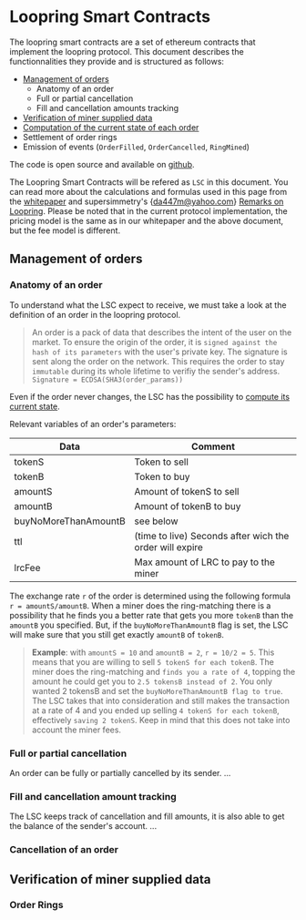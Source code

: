 # Loopring Smart Contracts

The loopring smart contracts are a set of ethereum contracts that implement the loopring protocol. This document describes the functionnalities they provide and is structured as follows:

- [Management of orders](protocol.md#management-of-orders)
	- Anatomy of an order
	- Full or partial cancellation
	- Fill and cancellation amounts tracking
- [Verification of miner supplied data](protocol.md#verification-of-miner-supplied-data)
- [Computation of the current state of each order](protocol.md#computation-of-the-current-state-of-orders)
- Settlement of order rings
- Emission of events (`OrderFilled`, `OrderCancelled`, `RingMined`)

The code is open source and available on [github](https://github.com/Loopring/protocol).

The Loopring Smart Contracts will be refered as `LSC` in this document. You can read more about the calculations and formulas used in this page from the [whitepaper](https://github.com/Loopring/whitepaper/raw/master/en_whitepaper.pdf) and supersimmetry's {[da447m@yahoo.com](mailto:da447m@yahoo.com)} [Remarks on Loopring](../pdf/supersimmetry-loopring-remark.pdf). Please be noted that in the current protocol implementation, the pricing model is the same as in our whitepaper and the above document, but the fee model is different.

## Management of orders
### Anatomy of an order
To understand what the LSC expect to receive, we must take a look at the definition of an order in the loopring protocol.

>An order is a pack of data that describes the intent of the user on the market. To ensure the origin of the order, it is `signed against the hash of its parameters` with the user's private key. The signature is sent along the order on the network. This requires the order to stay `immutable` during its whole lifetime to verifiy the sender's address.<br/>
`Signature = ECDSA(SHA3(order_params))`

Even if the order never changes, the LSC has the possibility to [compute its current state](protocol.md#computation-of-the-current-state-of-orders).

Relevant variables of an order's parameters:

| Data    |     Comment |
|---------|------- |
| tokenS  | Token to sell |
| tokenB  | Token to buy  |
| amountS | Amount of tokenS to sell |
| amountB | Amount of tokenB to buy  |
| buyNoMoreThanAmountB | see below |
| ttl | (time to live) Seconds after wich the order will expire |
| lrcFee | Max amount of LRC to pay to the miner |

The exchange rate `r` of the order is determined using the following formula `r = amountS/amountB`. When a miner does the ring-matching there is a possibility that he finds you a better rate that gets you more `tokenB` than the `amountB` you specified. But, if the `buyNoMoreThanAmountB` flag is set, the LSC will make sure that you still get exactly `amountB` of `tokenB`.

> **Example**: with `amountS = 10` and `amountB = 2`, `r = 10/2 = 5`. This means that you are willing to sell `5 tokenS for each tokenB`. The miner does the ring-matching and `finds you a rate of 4`, topping the amount he could get you to `2.5 tokensB instead of 2`. You only wanted 2 tokensB and set the `buyNoMoreThanAmountB flag to true`. The LSC takes that into consideration and still makes the transaction at a rate of 4 and you ended up selling `4 tokenS for each tokenB`, effectively `saving 2 tokenS`. Keep in mind that this does not take into account the miner fees.

### Full or partial cancellation
An order can be fully or partially cancelled by its sender.
...

### Fill and cancellation amount tracking
The LSC keeps track of cancellation and fill amounts, it is also able to get the balance of the sender's account.
...

### Cancellation of an order

## Verification of miner supplied data
### Order Rings